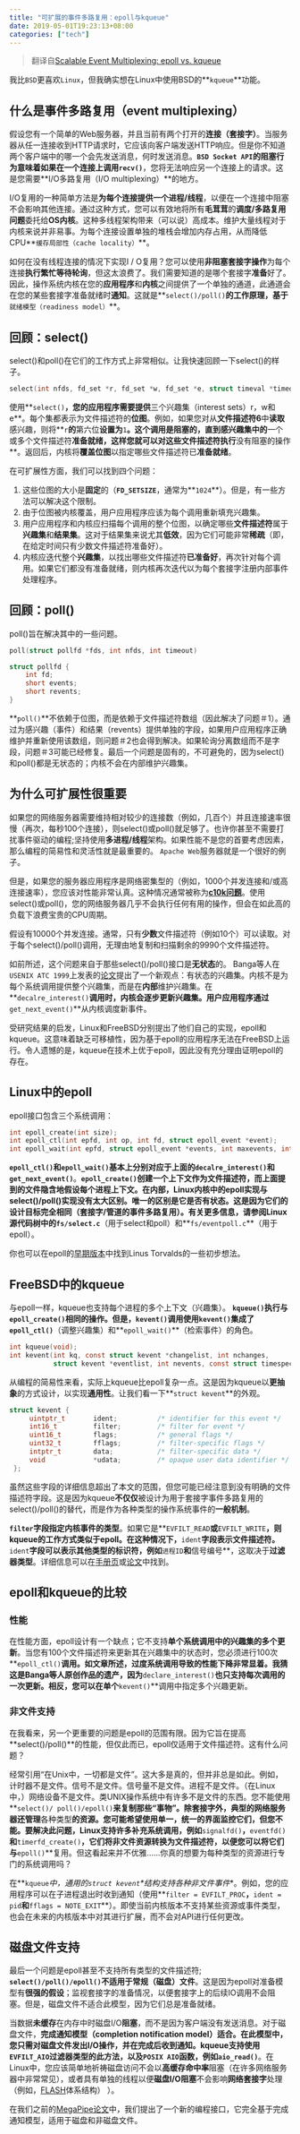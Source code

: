 ```yaml
---
title: "可扩展的事件多路复用：epoll与kqueue"
date: 2019-05-01T19:23:13+08:00
categories: ["tech"]
---
```


> 翻译自[Scalable Event Multiplexing: epoll vs. kqueue](https://people.eecs.berkeley.edu/~sangjin/2012/12/21/epoll-vs-kqueue.html)

我比`BSD`更喜欢`Linux`，但我确实想在Linux中使用BSD的**`kqueue`**功能。

## 什么是事件多路复用（event multiplexing）

假设您有一个简单的Web服务器，并且当前有两个打开的**连接（套接字）**。当服务器从任一连接收到HTTP请求时，它应该向客户端发送HTTP响应。但是你不知道两个客户端中的哪一个会先发送消息，何时发送消息。**`BSD Socket API`**的阻塞行为意味着如果在一个连接上调用**`recv()`**，您将无法响应另一个连接上的请求。这是您需要**I/O多路复用（I/O multiplexing）**的地方。

I/O复用的一种简单方法是**为每个连接提供一个进程/线程**，以便在一个连接中阻塞不会影响其他连接。通过这种方式，您可以有效地将所有**毛茸茸**的**调度/多路复用问题**委托给**OS内核**。这种多线程架构带来（可以说）高成本。维护大量线程对于内核来说并非易事。为每个连接设置单独的堆栈会增加内存占用，从而降低CPU**`缓存局部性（cache locality）`**。

如何在没有线程连接的情况下实现I / O复用？您可以使用**非阻塞套接字操作**为每个连接**执行繁忙等待轮询**，但这太浪费了。我们需要知道的是哪个套接字**准备**好了。因此，操作系统内核在您的**应用程序**和**内核**之间提供了一个单独的通道，此通道会在您的某些套接字准备就绪时**通知**。这就是**`select()/poll()`**的工作原理，基于**`就绪模型（readiness model）`**。

## 回顾：select()

select()和poll()在它们的工作方式上非常相似。让我快速回顾一下select()的样子。

```c
select(int nfds, fd_set *r, fd_set *w, fd_set *e, struct timeval *timeout)
```

使用**`select()`**，您的应用程序需要提供**三个兴趣集（interest sets）r，w和e**。每个集都表示为文件描述符的**位图**。例如，如果您对从**文件描述符6**中**读取**感兴趣，则将**`r`**的**第六位**设置为**`1`**。这个调用是阻塞的，直到感兴趣集中的**一个或多个文件描述符**准备就绪，这样您就可以对这些文件描述符执行**没有阻塞的操作**。返回后，内核将**覆盖位图**以指定哪些文件描述符已**准备就绪**。

在可扩展性方面，我们可以找到四个问题：

1. 这些位图的大小是**固定**的（**`FD_SETSIZE`**，通常为**`1024`**）。但是，有一些方法可以解决这个限制。
2. 由于位图被内核覆盖，用户应用程序应该为每个调用重新填充兴趣集。
3. 用户应用程序和内核应扫描每个调用的整个位图，以确定哪些**文件描述符**属于**兴趣集**和**结果集**。这对于结果集来说尤其**低效**，因为它们可能非常**稀疏**（即，在给定时间只有少数文件描述符准备好）。
4. 内核应迭代整个**兴趣集**，以找出哪些文件描述符**已准备好**，再次针对每个调用。如果它们都没有准备就绪，则内核再次迭代以为每个套接字注册内部事件处理程序。

## 回顾：poll()

poll()旨在解决其中的一些问题。

```c
poll(struct pollfd *fds, int nfds, int timeout)

struct pollfd {
    int fd;
    short events;
    short revents;
}
```

**`poll()`**不依赖于位图，而是依赖于文件描述符数组（因此解决了问题＃1）。通过为感兴趣（事件）和结果（revents）提供单独的字段，如果用户应用程序正确维护并重新使用该数组，则问题＃2也会得到解决。如果轮询分离数组而不是字段，问题＃3可能已经修复。最后一个问题是固有的，不可避免的，因为select()和poll()都是无状态的；内核不会在内部维护兴趣集。

## 为什么可扩展性很重要

如果您的网络服务器需要维持相对较少的连接数（例如，几百个）并且连接速率很慢（再次，每秒100个连接），则select()或poll()就足够了。也许你甚至不需要打扰事件驱动的编程;坚持使用**多进程/线程**架构。如果性能不是您的首要考虑因素，那么编程的简易性和灵活性就是最重要的。 `Apache Web`服务器就是一个很好的例子。

但是，如果您的服务器应用程序是网络密集型的（例如，1000个并发连接和/或高连接速率），您应该对性能非常认真。这种情况通常被称为[**c10k问题**](http://www.kegel.com/c10k.html)。使用select()或poll()，您的网络服务器几乎不会执行任何有用的操作，但会在如此高的负载下浪费宝贵的CPU周期。

假设有10000个并发连接。通常，只有**少数**文件描述符（例如10个）可以读取。对于每个select()/poll()调用，无理由地复制和扫描剩余的9990个文件描述符。

如前所述，这个问题来自于那些select()/poll()接口是**无状态**的。 Banga等人在`USENIX ATC 1999`上发表的[论文](http://static.usenix.org/event/usenix99/full_papers/banga/banga.pdf)提出了一个新观点：有状态的兴趣集。内核不是为每个系统调用提供整个兴趣集，而是在**内部**维护兴趣集。在**`decalre_interest()`**调用时，内核会逐步更新兴趣集。用户应用程序通过**`get_next_event()`**从内核调度新事件。

受研究结果的启发，Linux和FreeBSD分别提出了他们自己的实现，epoll和kqueue。这意味着缺乏可移植性，因为基于epoll的应用程序无法在FreeBSD上运行。令人遗憾的是，kqueue在技术上优于epoll，因此没有充分理由证明epoll的存在。

## Linux中的epoll

epoll接口包含三个系统调用：

```c
int epoll_create(int size);
int epoll_ctl(int epfd, int op, int fd, struct epoll_event *event);
int epoll_wait(int epfd, struct epoll_event *events, int maxevents, int timeout);
```

**`epoll_ctl()`**和**`epoll_wait()`**基本上分别对应于上面的**`decalre_interest()`**和**`get_next_event()`**。**`epoll_create()`**创建一个上下文作为文件描述符，而上面提到的文件隐含地假设每个进程上下文。在内部，Linux内核中的epoll实现与select()/poll()实现没有太大区别。唯一的区别是它是否有状态。这是因为它们的设计目标完全相同（套接字/管道的事件多路复用）。有关更多信息，请参阅Linux源代码树中的**`fs/select.c`**（用于select和poll）和**`fs/eventpoll.c`**（用于epoll）。

你也可以在epoll的[早期版本](http://lkml.indiana.edu/hypermail/linux/kernel/0010.3/0003.html)中找到Linus Torvalds的一些初步想法。

## FreeBSD中的kqueue

与epoll一样，kqueue也支持每个进程的多个上下文（兴趣集）。 **`kqueue()`**执行与**`epoll_create()`**相同的操作。但是，**`kevent()`**调用使用**`kevent()`**集成了**`epoll_ctl()`**（调整兴趣集）和**`epoll_wait()`**（检索事件）的角色。

```c
int kqueue(void);
int kevent(int kq, const struct kevent *changelist, int nchanges, 
           struct kevent *eventlist, int nevents, const struct timespec *timeout);
```

从编程的简易性来看，实际上kqueue比epoll复杂一点。这是因为kqueue以**更抽象**的方式设计，以实现**通用性**。让我们看一下**`struct kevent`**的外观。

```c
struct kevent {
     uintptr_t       ident;          /* identifier for this event */
     int16_t         filter;         /* filter for event */
     uint16_t        flags;          /* general flags */
     uint32_t        fflags;         /* filter-specific flags */
     intptr_t        data;           /* filter-specific data */
     void            *udata;         /* opaque user data identifier */
 };
```

虽然这些字段的详细信息超出了本文的范围，但您可能已经注意到没有明确的文件描述符字段。这是因为kqueue**不仅仅**被设计为用于套接字事件多路复用的select()/poll()的替代，而是作为各种类型的操作系统事件的**一般机制**。

**`filter`**字段指定内核事件的**类型**。如果它是**`EVFILT_READ`**或**`EVFILT_WRITE`**，则kqueue的工作方式类似于epoll。在这种情况下，**`ident`**字段表示文件描述符。**`ident`**字段可以表示其他类型的标识符，例如**`进程ID`**和**信号编号**，这取决于**过滤器类型**。详细信息可以在[手册页](http://www.freebsd.org/cgi/man.cgi?query=kqueue&sektion=2)或[论文](http://people.freebsd.org/~jlemon/papers/kqueue.pdf)中找到。

## epoll和kqueue的比较

### 性能

在性能方面，epoll设计有一个缺点；它不支持**单个系统调用中的兴趣集的多个更新**。当您有100个文件描述符来更新其在兴趣集中的状态时，您必须进行100次**`epoll_ctl()`**调用。如文章所述，过度系统调用导致的性能下降非常显着。我猜这是Banga等人原创作品的遗产，因为**`declare_interest()`**也只支持每次调用的一次更新。相反，您可以在单个**`kevent()`**调用中指定多个兴趣更新。

### 非文件支持

在我看来，另一个更重要的问题是epoll的范围有限。因为它旨在提高**select()/poll()**的性能，但仅此而已，epoll仅适用于文件描述符。这有什么问题？

经常引用“在Unix中，一切都是文件”。这大多是真的，但并非总是如此。例如，计时器不是文件。信号不是文件。信号量不是文件。进程不是文件。（在Linux中，）网络设备不是文件。类UNIX操作系统中有许多不是文件的东西。您不能使用**`select()/ poll()/epoll()`**来复制那些“事物”。除套接字外，典型的网络服务器还管理**各种类型**的资源。您可能希望使用单一，统一的界面监控它们，但您不能。要解决此问题，Linux支持许多补充系统调用，例如**`signalfd()`**，**`eventfd()`**和**`timerfd_create()`**，它们将非文件资源转换为文件描述符，以便您可以将它们与**`epoll()`**复用。但这看起来并不优雅......你真的想要为每种类型的资源进行专门的系统调用吗？

在**`kqueue`**中，通用的*`struct kevent`*结构支持各种**非文件事件**。例如，您的应用程序可以在子进程退出时收到通知（使用**`filter = EVFILT_PROC`**，**`ident = pid`**和**`fflags = NOTE_EXIT`**）。即使当前内核版本不支持某些资源或事件类型，也会在未来的内核版本中对其进行扩展，而不会对API进行任何更改。

## 磁盘文件支持

最后一个问题是epoll甚至不支持所有类型的文件描述符; **`select()/poll()/epoll()`**不适用于**常规（磁盘）文件**。这是因为epoll对准备模型有**很强的假设**；监视套接字的准备情况，以便套接字上的后续IO调用不会阻塞。但是，磁盘文件不适合此模型，因为它们总是准备就绪。

当数据**未缓存**在内存中时磁盘I/O**阻塞**，而不是因为客户端没有发送消息。对于磁盘文件，**完成通知模型（completion notification model）**适合。在此模型中，您只需对磁盘文件发出I/O操作，并在完成后收到通知。kqueue支持使用**`EVFILT_AIO`**过滤器类型的此方法，以及**`POSIX AIO`**函数，例如**`aio_read()`**。在Linux中，您应该简单地祈祷磁盘访问不会以**高缓存命中率**阻塞（在许多网络服务器中非常常见），或者具有单独的线程以便**磁盘I/O阻塞**不会影响**网络套接字**处理（例如，[FLASH](http://www.cs.princeton.edu/~vivek/pubs/flash_usenix_99/flash.pdf)体系结构） ）。

在我们之前的[MegaPipe论文](http://www.eecs.berkeley.edu/~sangjin/static/pub/osdi2012_megapipe.pdf)中，我们提出了一个新的编程接口，它完全基于完成通知模型，适用于磁盘和非磁盘文件。